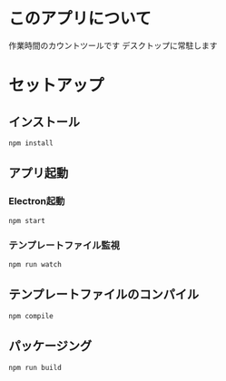 # このアプリについて
作業時間のカウントツールです
デスクトップに常駐します

# セットアップ
## インストール
```
npm install
```

## アプリ起動

### Electron起動
```
npm start
```

### テンプレートファイル監視
```
npm run watch
```

## テンプレートファイルのコンパイル
```
npm compile
```

## パッケージング
```
npm run build
```